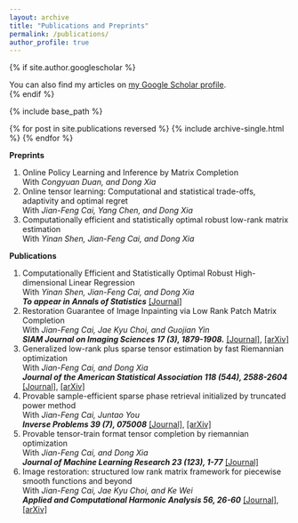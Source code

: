 ```yaml
---
layout: archive
title: "Publications and Preprints"
permalink: /publications/
author_profile: true
---
```


{% if site.author.googlescholar %}
  <div class="wordwrap">You can also find my articles on <a href="{{site.author.googlescholar}}">my Google Scholar profile</a>.</div>
{% endif %}

{% include base_path %}

{% for post in site.publications reversed %}
  {% include archive-single.html %}
{% endfor %}


**Preprints**
1. Online Policy Learning and Inference by Matrix Completion  
   With *Congyuan Duan, and Dong Xia*
1. Online tensor learning: Computational and statistical trade-offs, adaptivity and optimal regret  
   With *Jian-Feng Cai, Yang Chen, and Dong Xia* 
1. Computationally efficient and statistically optimal robust low-rank matrix estimation  
   With *Yinan Shen, Jian-Feng Cai, and Dong Xia*

**Publications**
1. Computationally Efficient and Statistically Optimal Robust High-dimensional Linear Regression  
   With *Yinan Shen, Jian-Feng Cai, and Dong Xia*  
   ***To appear in Annals of Statistics*** [[Journal]](https://www.e-publications.org/ims/submission/AOS/user/submissionFile/60279?confirm=e20d239c)
1. Restoration Guarantee of Image Inpainting via Low Rank Patch Matrix Completion    
   With *Jian-Feng Cai, Jae Kyu Choi, and Guojian Yin*  
   ***SIAM Journal on Imaging Sciences 17 (3), 1879-1908.*** [[Journal]](https://epubs.siam.org/doi/abs/10.1137/23M1614456), [[arXiv]](https://arxiv.org/pdf/2309.01328)
1. Generalized low-rank plus sparse tensor estimation by fast Riemannian optimization  
   With *Jian-Feng Cai, and Dong Xia*  
   ***Journal of the American Statistical Association 118 (544), 2588-2604***  [[Journal]](https://www.tandfonline.com/doi/abs/10.1080/01621459.2022.2063131), [[arXiv]](https://arxiv.org/pdf/2103.08895)
1. Provable sample-efficient sparse phase retrieval initialized by truncated power method  
   With *Jian-Feng Cai, Juntao You*  
   ***Inverse Problems 39 (7), 075008***  [[Journal]](https://iopscience.iop.org/article/10.1088/1361-6420/acd8b8/meta), [[arXiv]](https://arxiv.org/pdf/2210.14628)
1. Provable tensor-train format tensor completion by riemannian optimization    
   With *Jian-Feng Cai, and Dong Xia*  
   ***Journal of Machine Learning Research 23 (123), 1-77***  [[Journal]](https://www.jmlr.org/papers/v23/21-1138.html)
1. Image restoration: structured low rank matrix framework for piecewise smooth functions and beyond    
   With *Jian-Feng Cai, Jae Kyu Choi, and Ke Wei*  
   ***Applied and Computational Harmonic Analysis 56, 26-60***  [[Journal]](https://www.sciencedirect.com/science/article/abs/pii/S1063520321000634), [[arXiv]](https://arxiv.org/pdf/2012.06827)









